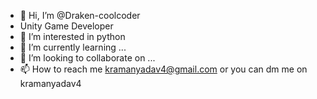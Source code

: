 - 👋 Hi, I’m @Draken-coolcoder
- Unity Game Developer
- 👀 I’m interested in python
- 🌱 I’m currently learning ...
- 💞️ I’m looking to collaborate on ...
- 📫 How to reach me kramanyadav4@gmail.com or you can dm me on kramanyadav4

<!---
Draken-coolcoder/Draken-coolcoder is a ✨ special ✨ repository because its `README.md` (this file) appears on your GitHub profile.
You can click the Preview link to take a look at your changes.
--->
